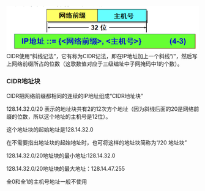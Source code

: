 ![无分类编址CIDR](https://github.com/ZhengyuanHan/CS/blob/main/img/%E6%97%A0%E5%88%86%E7%B1%BB%E7%BC%96%E5%9D%80CIDR.png)
CIDR使用“斜线记法”，它有称为CIDR记法，即在IP地址加上一个斜线“/”，然后写上网络前缀所占的位数（这歌数值对应于三级编址中子网掩码中1的个数）。
### CIDR地址块
CIDR把网络前缀都相同的连续的IP地址组成“CIDR地址块”

128.14.32.0/20 表示的地址块共有2的12次方个地址（因为斜线后面的20是网络前缀的位数，所以这个地址的主机号是12位）。

这个地址块的起始地址是128.14.32.0

在不需要指出地址块的起始地址时，也可将这样的地址块简称为“/20 地址块”

128.14.32.0/20地址块的最小地址:128.14.32.0

128.14.32.0/20地址块的最大地址：128.14.47.255

全0和全1的主机号地址一般不使用
